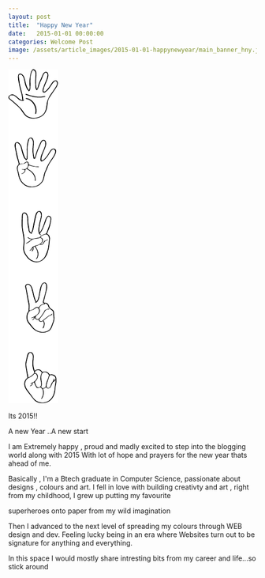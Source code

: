 ```yaml
---
layout: post
title:  "Happy New Year"
date:   2015-01-01 00:00:00
categories: Welcome Post
image: /assets/article_images/2015-01-01-happynewyear/main_banner_hny.jpg
---
```


<img src="/assets/article_images/2015-01-01-happynewyear/fingersverticle.png">

<p>
Its 2015!!
</p>
<p>
A new Year ..A new start
</p>
<p>
I am Extremely happy , proud and madly excited to step into the blogging world along with 2015
With lot of hope and prayers for the new year thats ahead of me.
</p>
<p>
Basically , I'm a Btech graduate in Computer Science, passionate about designs , colours and art. 
I fell in love with building creativty and art , right  from my childhood, I grew up putting my favourite
</p>
<p>
superheroes onto paper from my wild imagination 
</p>
<p>
Then I advanced to the next level of spreading my colours through WEB design and dev. Feeling lucky being in an era where Websites turn out to be signature for anything and everything.
</p>
<p>
In this space I would mostly share intresting bits from my career and life...so stick around
</p> 


